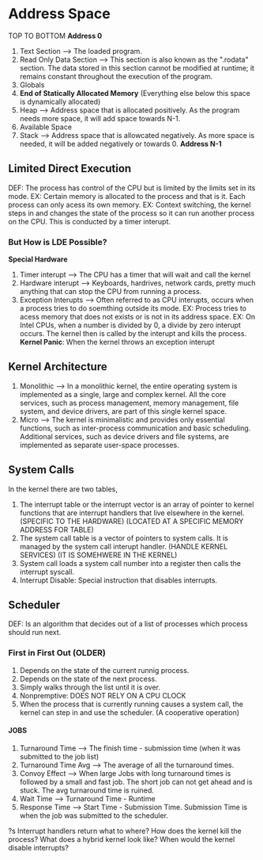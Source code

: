 # Address Space
TOP TO BOTTOM
**Address 0**
  1. Text Section --> The loaded program.
  2. Read Only Data Section --> This section is also known as the ".rodata" section. The data stored in this section cannot be modified at runtime; it remains constant throughout the execution of the program.
  3. Globals
  4. **End of Statically Allocated Memory** (Everything else below this space is dynamically allocated)
  5. Heap --> Address space that is allocated positively. As the program needs more space, it will add space towards N-1.
  6. Available Space
  7. Stack --> Address space that is allowcated negatively. As more space is needed, it will be added negatively or towards 0.
**Address N-1**

## Limited Direct Execution
DEF: The process has control of the CPU but is limited by the limits set in its mode.
EX: Certain memory is allocated to the process and that is it. Each process can only acess its own memory.
EX: Context switching, the kernel steps in and changes the state of the process so it can run another process on the CPU. This is conducted by a timer interupt.

### But How is LDE Possible?
**Special Hardware**
1. Timer interupt --> The CPU has a timer that will wait and call the kernel
2. Hardware interupt --> Keyboards, hardrives, network cards, pretty much anything that can stop the CPU from running a process.
3. Exception Interupts --> Often referred to as CPU interupts, occurs when a process tries to do soemthing outside its mode.
                           EX: Process tries to acess memory that does not exists or is not in its address space.
                           EX: On Intel CPUs, when a number is divided by 0, a divide by zero interupt occurs. The kernel then is called by the interupt and kills the process.
                           **Kernel Panic**: When the kernel throws an exception interupt

## Kernel Architecture
1. Monolithic -->  In a monolithic kernel, the entire operating system is implemented as a single, large and complex kernel. All the core services, such as process management, memory management, file system, and device drivers, are part of this single kernel space.
2. Micro --> The kernel is minimalistic and provides only essential functions, such as inter-process communication and basic scheduling. Additional services, such as device drivers and file systems, are implemented as separate user-space processes.

## System Calls
In the kernel there are two tables, 
1. The interrupt table or the interrupt vector is an array of pointer to kernel functions that are interrupt handlers that live elsewhere in the kernel. (SPECIFIC TO THE HARDWARE) (LOCATED AT A SPECIFIC MEMORY ADDRESS FOR TABLE)
2. The system call table is a vector of pointers to system calls. It is managed by the system call interupt handler. (HANDLE KERNEL SERVICES) (IT IS SOMEHWERE IN THE KERNEL)
3. System call loads a system call number into a register then calls the interrupt syscall.
4. Interrupt Disable: Special instruction that disables interrupts. 

## Scheduler
DEF: Is an algorithm that decides out of a list of processes which process should run next.

### First in First Out (OLDER)
1. Depends on the state of the current runnig process.
2. Depends on the state of the next process.
3. Simply walks through the list until it is over.
4. Nonpremptive: DOES NOT RELY ON A CPU CLOCK
5. When the process that is currently running causes a system call, the kernel can step in and use the scheduler. (A cooperative operation)

#### JOBS
1. Turnaround Time --> The finish time - submission time (when it was submitted to the job list)
2. Turnaround Time Avg --> The average of all the turnaround times.
3. Convoy Effect --> When large Jobs with long turnaround times is followed by a small and fast job. The short job can not get ahead and is stuck. The avg turnaround time is ruined.
4. Wait Time --> Turnaround Time - Runtime
5. Response Time --> Start Time - Submission Time. Submission Time is when the job was submitted to the scheduler.







?s
Interrupt handlers return what to where? How does the kernel kill the process?
What does a hybrid kernel look like?
When would the kernel disable interrupts?
